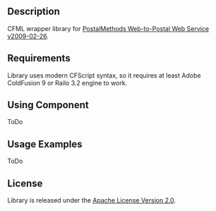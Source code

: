 ## Description

CFML wrapper library for [PostalMethods Web-to-Postal Web Service v2009-02-26](http://www.postalmethods.com/postal-api).

## Requirements

Library uses modern CFScript syntax, so it requires at least Adobe ColdFusion 9 or Railo 3.2 engine to work. 

## Using Component 

ToDo

## Usage Examples

ToDo

## License

Library is released under the [Apache License Version 2.0](http://www.apache.org/licenses/LICENSE-2.0).
